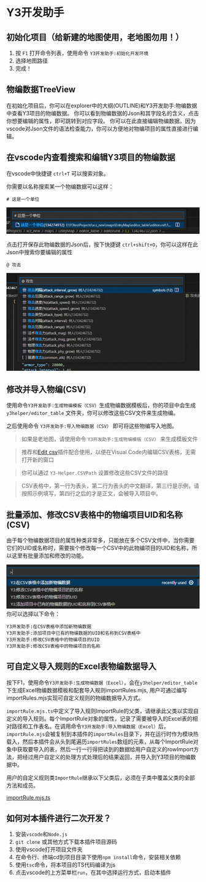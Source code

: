 # Y3开发助手

## 初始化项目（给新建的地图使用，老地图勿用！）

1. 按 `F1` 打开命令列表，使用命令 `Y3开发助手:初始化开发环境`
2. 选择地图路径
3. 完成！

## 物编数据TreeView

在初始化项目后，你可以在explorer中的大纲(OUTLINE)和Y3开发助手:物编数据中查看Y3项目的物编数据。
你可以看到物编数据的Json和其字段名的含义，点击你想要编辑的属性，即可跳转到对应字段。
你可以在此直接编辑物编数据，因为vscode对Json文件的语法检查能力，你可以方便地对物编项目的属性直接进行编辑。

## 在vscode内查看搜索和编辑Y3项目的物编数据

在vscode中快捷键 `ctrl+T` 可以搜索对象。

你需要以名称搜索某一个物编数据可以这样：

```
# 这是一个单位
```

![搜索某一个物编的数据](image/search_editor_table_json.png)

点击打开保存此物编数据的Json后，按下快捷键 `ctrl+shift+O`，你可以这样在此Json中搜索你要编辑的属性

```
@ 攻击
```

![搜索某一个物编的数据的字段](image/search_editor_table_key_in_json.png)

## 修改并导入物编(CSV)

使用命令`Y3开发助手:生成物编模板（CSV）`生成物编数据模板后，你的项目中会生成 `y3helper/editor_table` 文件夹，你可以修改这些CSV文件来生成物编。

之后使用命令 `Y3开发助手:导入物编数据（CSV）` 即可将这些物编写入地图。

> 如果是老地图，请使用命令 `Y3开发助手:生成物编模板（CSV）` 来生成模板文件

> 推荐和[Edit csv](https://marketplace.visualstudio.com/items?itemName=janisdd.vscode-edit-csv)插件配合使用，以便在Visual Code内编辑CSV表格，无需打开新的窗口

> 你可以通过 `Y3-Helper.CSVPath` 设置修改这些CSV文件的路径

> CSV表格中，第一行为表头，第二行为表头的中文翻译，第三行是示例，请按照示例填写，第四行之后的才是正文，会被导入项目中。
>
## 批量添加、修改CSV表格中的物编项目UID和名称(CSV)

由于每个物编数据项目的属性种类非常多，只能放在多个CSV文件中，当你需要它们的UID或名称时，需要挨个修改每一个CSV中的此物编项目的UID和名称，所以这里有批量添加和修改的功能。

![批量添加、修改CSV文件中的物编项目UID和名称](/image/csv_editor.png)
你可以选择以下命令：

```
Y3开发助手:在CSV表格中添加新物编数据
Y3开发助手:添加项目中已有的物编数据的UID和名称到CSV表格中
Y3开发助手:修改CSV表格中的物编项目的UID
Y3开发助手:修改CSV表格中的物编项目的名称
```

## 可自定义导入规则的Excel表物编数据导入

按下F1，使用命令`Y3开发助手:生成物编数据（Excel）`，会在`y3helper/editor_table` 下生成Excel物编数据模板和配套导入规则importRules.mjs,
用户可通过编写importRules.mjs实现可自定义规则的物编数据导入方式。

`importRule.mjs.ts`中定义了导入规则ImportRule的父类，请继承此父类以实现自定义的导入规则。每个ImportRule对象的属性，记录了需要被导入的Excel表的相对路径和工作表名。在调用命令`Y3开发助手:导入物编数据（Excel）`后，`importRule.mjs`会被复制到本插件的`importRules`目录下，并在运行时作为模块热载入，然后本插件会从头到尾遍历`importRules`数组的元素，从每个ImportRule对象中获取要导入的表，然后一行一行得把读到的数据给用户自定义的rowImport方法，把经过用户自定义的处理方式处理后的结果返回，并导入到Y3项目的物编数据中。

用户的自定义规则类`ImportRule`继承以下父类后，必须在子类中覆盖父类的全部方法和成员。

[importRule.mjs.ts](./template/excel/importRule.mjs.ts)

## 如何对本插件进行二次开发？

1. 安装`vscode`和`Node.js`
2. `git clone` 或其他方式下载本插件项目源码
3. 使用vscode打开项目文件夹
4. 在命令行、终端cd到项目目录下使用`npm install`命令，安装相关依赖
5. 使用`tsc`命令，将本项目的TS代码编译为js
6. 点击vscode的上方菜单栏`run`，在其中选择运行方式，启动本插件
